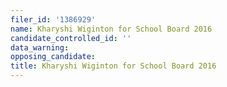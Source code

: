 ```yaml
---
filer_id: '1386929'
name: Kharyshi Wiginton for School Board 2016
candidate_controlled_id: ''
data_warning: 
opposing_candidate: 
title: Kharyshi Wiginton for School Board 2016
---
```

